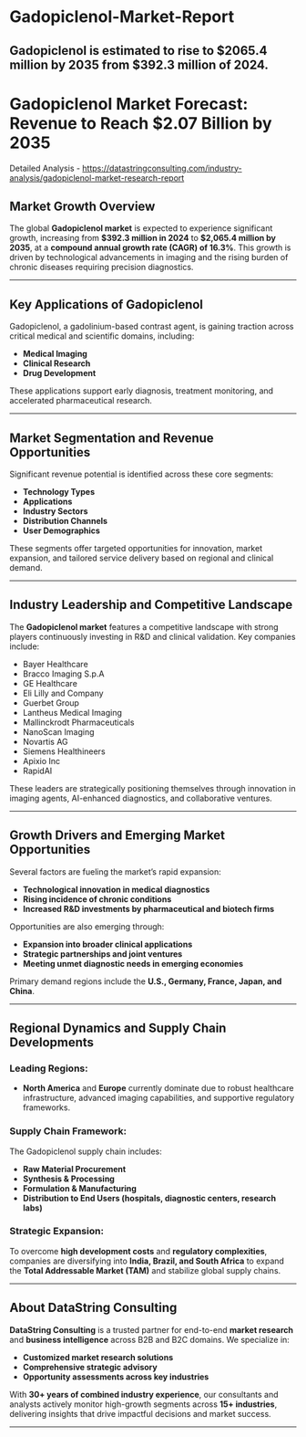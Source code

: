 # Gadopiclenol-Market-Report
Gadopiclenol is estimated to rise to $2065.4 million by 2035 from $392.3 million of 2024.
---

# **Gadopiclenol Market Forecast: Revenue to Reach \$2.07 Billion by 2035**

Detailed Analysis - https://datastringconsulting.com/industry-analysis/gadopiclenol-market-research-report

## **Market Growth Overview**

The global **Gadopiclenol market** is expected to experience significant growth, increasing from **\$392.3 million in 2024** to **\$2,065.4 million by 2035**, at a **compound annual growth rate (CAGR) of 16.3%**. This growth is driven by technological advancements in imaging and the rising burden of chronic diseases requiring precision diagnostics.

---

## **Key Applications of Gadopiclenol**

Gadopiclenol, a gadolinium-based contrast agent, is gaining traction across critical medical and scientific domains, including:

* **Medical Imaging**
* **Clinical Research**
* **Drug Development**

These applications support early diagnosis, treatment monitoring, and accelerated pharmaceutical research.

---

## **Market Segmentation and Revenue Opportunities**

Significant revenue potential is identified across these core segments:

* **Technology Types**
* **Applications**
* **Industry Sectors**
* **Distribution Channels**
* **User Demographics**

These segments offer targeted opportunities for innovation, market expansion, and tailored service delivery based on regional and clinical demand.

---

## **Industry Leadership and Competitive Landscape**

The **Gadopiclenol market** features a competitive landscape with strong players continuously investing in R\&D and clinical validation. Key companies include:

* Bayer Healthcare
* Bracco Imaging S.p.A
* GE Healthcare
* Eli Lilly and Company
* Guerbet Group
* Lantheus Medical Imaging
* Mallinckrodt Pharmaceuticals
* NanoScan Imaging
* Novartis AG
* Siemens Healthineers
* Apixio Inc
* RapidAI

These leaders are strategically positioning themselves through innovation in imaging agents, AI-enhanced diagnostics, and collaborative ventures.

---

## **Growth Drivers and Emerging Market Opportunities**

Several factors are fueling the market’s rapid expansion:

* **Technological innovation in medical diagnostics**
* **Rising incidence of chronic conditions**
* **Increased R\&D investments by pharmaceutical and biotech firms**

Opportunities are also emerging through:

* **Expansion into broader clinical applications**
* **Strategic partnerships and joint ventures**
* **Meeting unmet diagnostic needs in emerging economies**

Primary demand regions include the **U.S., Germany, France, Japan, and China**.

---

## **Regional Dynamics and Supply Chain Developments**

### Leading Regions:

* **North America** and **Europe** currently dominate due to robust healthcare infrastructure, advanced imaging capabilities, and supportive regulatory frameworks.

### Supply Chain Framework:

The Gadopiclenol supply chain includes:

* **Raw Material Procurement**
* **Synthesis & Processing**
* **Formulation & Manufacturing**
* **Distribution to End Users (hospitals, diagnostic centers, research labs)**

### Strategic Expansion:

To overcome **high development costs** and **regulatory complexities**, companies are diversifying into **India, Brazil, and South Africa** to expand the **Total Addressable Market (TAM)** and stabilize global supply chains.

---

## **About DataString Consulting**

**DataString Consulting** is a trusted partner for end-to-end **market research** and **business intelligence** across B2B and B2C domains. We specialize in:

* **Customized market research solutions**
* **Comprehensive strategic advisory**
* **Opportunity assessments across key industries**

With **30+ years of combined industry experience**, our consultants and analysts actively monitor high-growth segments across **15+ industries**, delivering insights that drive impactful decisions and market success.

---

